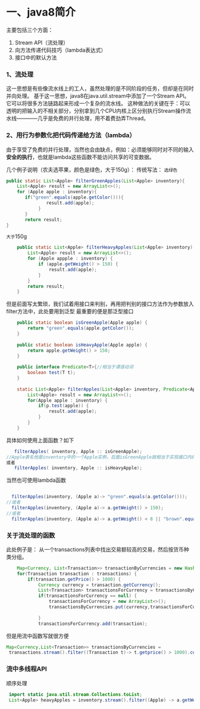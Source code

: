 # 一、java8简介
主要包括三个方面：
1. Stream API（流处理）
2. 向方法传递代码技巧（lambda表达式）
3. 接口中的默认方法

### 1、流处理
这一思想是有些像流水线上的工人，虽然处理的是不同阶段的任务，但却是在同时并向处理。
基于这一思想，java8在java.util.stream中添加了一个Stream API。它可以将很多方法链路起来形成一个复杂的流水线。
这种做法的关键在于：可以透明的把输入的不相关部分，分别拿到几个CPU内核上区分别执行Stream操作流水线————几乎是免费的并行处理，用不着费劲弄Thread。

### 2、用行为参数化把代码传递给方法（lambda）
由于享受了免费的并行处理，当然也会由缺点，例如：必须能够同时对不同的输入**安全的执行**，也就是lambda这些函数不能访问共享的可变数据。

几个例子说明（农夫选苹果，颜色是绿色，大于150g）：
传统写法：
`选绿色`
```java
public static List<Apple> filterGreenApples(List<Apple> inventory){
    List<Apple> result = new ArrayList<>();
    for (Apple apple : inventory){
       if("green".equals(apple.getColor())){
               result.add(apple);
            }
       }
       return result;
}
```
`大于`150g
```java
	public static List<Apple> filterHeavyApples(List<Apple> inventory) {
		List<Apple> result = new ArrayList<>();
		for (Apple appple : inventory) {
			if (apple.getWeight() > 150) {
				result.add(apple);
			}
		}
		return result;
	}

```

但是前面写太繁琐，我们试着用接口来判别，再用把判别的接口方法作为参数放入filter方法中，此处要用到泛型
最重要的便是那泛型接口
```java
	public static boolean isGreenApple(Apple apple) {
		return "green".equals(apple.getColor());
	}
	
	public static boolean isHeavyApple(Apple apple) {
		return apple.getWeight() > 150;
	}
	
	public interface Predicate<T>{//相当于谓语动词
		boolean test(T t);
	}
	
	static List<Apple> filterApples(List<Apple> inventory, Predicate<Apple> p){//此处可把接口方法作为一个函数参数！
		List<Apple> result = new ArrayList<>();
		for(Apple apple : inventory) {
			if(p.test(apple)) {
				result.add(apple);
			}
		}
	}
```
具体如何使用上面函数？如下
```java
   filterApples( inventory, Apple :: isGreenApple);
//Apple表名他是inventory中的一个Apple实例，后面isGreenApple就相当于实现接口内的boolean test，传递给fileterapple的if语句中
或者
   filterApples( inventory, Apple :: isHeavyApple);
```

当然也可使用lambda函数
```java

  filterApples(inventory, (Apple a)-> "green".equals(a.getColor()));
//或者
  filterApples(inventory, (Apple a)-> a.getWeight() > 150);
//或者
  filterApples(inventory, (Apple a)-> a.getWeight() < 8 || "brown".equals(a.getcolor()))

```

### 关于流处理的函数
此处例子是：
从一个transactions列表中找出交易额较高的交易，然后按货币种类分组。
```java
	Map<Currency, List<Transaction>> transactionByCurrencies = new HashMap<>();
	for(Transaction transaction : transactions) {
		if(transaction.getPrice() > 1000) {
			Currency currency = transaction.getCurrency();
			List<Transaction> transactionsForCurrency = transactionsByCurrencies.get(currency);
			if(transactionsForCurrency == null) {
				transactionsForCurrency = new ArrayList<>();
				transactionsByCurrencies.put(currency,transactionsForCurrency);
				
			}
			transactionsForCurrency.add(transaction);
```

但是用流中函数写就很方便
```java
Map<Currency,List<Transaction>> transactionsByCurrencies =
 transactions.stream().filter((Transaction t)-> t.getprice() > 1000).collect(groupingBy(Transaction :: getCurrency));
```

### 流中多线程API
顺序处理
```java
 import static java.util.stream.Collections.toList;
 List<Apple> heavyApples = inventory.stream().filter((Apple) -> a.getWeight())
```